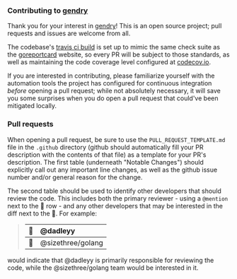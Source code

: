 ### Contributing to [gendry]

Thank you for your interest in [gendry]! This is an open source project; pull requests and issues are welcome from all.

The codebase's [travis ci build][travis] is set up to mimic the same check suite as the [goreportcard] website, so
every PR will be subject to those standards, as well as maintaining the code coverage level configured at [codecov.io].

If you are interested in contributing, please familiarize yourself with the automation tools the project has configured
for continuous integration _before_ opening a pull request; while not absolutely necessary, it will save you some
surprises when you do open a pull request that could've been mitigated locally.

### Pull requests

When opening a pull request, be sure to use the `PULL_REQUEST_TEMPLATE.md` file in the `.github` directory (github should automatically fill your PR description with the contents of that file) as a template for your PR's description. The first table (underneath "Notable Changes") should explicitly call out any important line changes, as well as the github issue number and/or general reason for the change.

The second table should be used to identify other developers that should review the code. This includes both the primary reviewer - using a `@mention` next to the :tophat: row - and any other developers that may be interested in the diff next to the :paperclip:. For example:

> | :tophat: | @dadleyy |
> | :--- | :--- |
> | :paperclip: | @sizethree/golang |

would indicate that @dadleyy is primarily responsible for reviewing the code, while the @sizethree/golang team would be interested in it.


[gendry]: https://github.com/dadleyy/gendry
[travis]: https://travis-ci.org/dadleyy/gendry
[goreportcard]: https://goreportcard.com
[codecov.io]: https://codecov.io/gh/dadleyy/gendry

